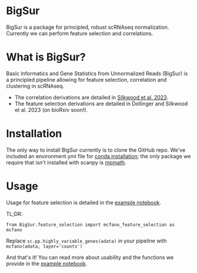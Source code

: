 # BigSur
BigSur is a package for principled, robust scRNAseq normalization. Currently we can perform feature selection and correlations.

# What is BigSur?
Basic Informatics and Gene Statistics from Unnormalized Reads (BigSur) is a principled pipeline allowing for feature selection, correlation and clustering in scRNAseq.
* The correlation derivations are detailed in [Silkwood et al. 2023](https://doi.org/10.1101/2023.03.14.532643).
* The feature selection derivations are detailed in Dollinger and Silkwood et al. 2023 (on bioRxiv soon!).

# Installation
The only way to install BigSur currently is to clone the GitHub repo. We've included an environment.yml file for [conda installation](https://docs.conda.io/projects/conda/en/latest/user-guide/tasks/manage-environments.html#building-identical-conda-environments); the only package we require that isn't installed with scanpy is [mpmath](https://github.com/mpmath/mpmath). 

# Usage
Usage for feature selection is detailed in the [example notebook](https://github.com/landerlabcode/BigSur/blob/main/feature_selection_example_usage.ipynb). 

TL;DR:

    from BigSur.feature_selection import mcfano_feature_selection as mcfano

Replace <code>sc.pp.highly_variable_genes(adata)</code> in your pipeline with <code>mcfano(adata, layer='counts')</code>

And that's it! You can read more about usability and the functions we provide in the [example notebook](https://github.com/landerlabcode/BigSur/blob/main/feature_selection_example_usage.ipynb). 